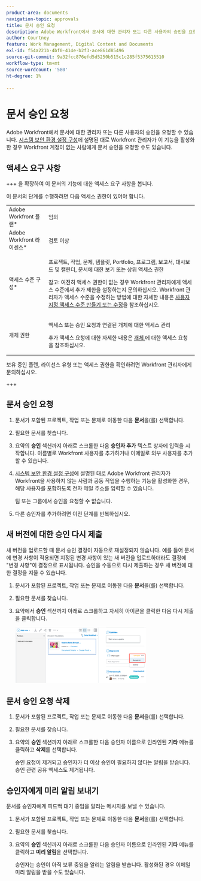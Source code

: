 ```yaml
---
product-area: documents
navigation-topic: approvals
title: 문서 승인 요청
description: Adobe Workfront에서 문서에 대한 관리자 또는 다른 사용자의 승인을 요청할 수 있습니다. 시스템 보안 환경 설정 구성에 설명된 대로 Workfront 관리자가 이 기능을 활성화한 경우 Workfront 계정이 없는 사람들로부터 문서 승인을 요청할 수도 있습니다.
author: Courtney
feature: Work Management, Digital Content and Documents
exl-id: f54a221b-4bf0-414e-b2f3-ace861d85496
source-git-commit: 9a32fcc876efd5d5250b515c1c285f5375615510
workflow-type: tm+mt
source-wordcount: '580'
ht-degree: 1%

---
```


# 문서 승인 요청

Adobe Workfront에서 문서에 대한 관리자 또는 다른 사용자의 승인을 요청할 수 있습니다. [시스템 보안 환경 설정 구성](../../administration-and-setup/manage-workfront/security/configure-security-preferences.md)에 설명된 대로 Workfront 관리자가 이 기능을 활성화한 경우 Workfront 계정이 없는 사람에게 문서 승인을 요청할 수도 있습니다.

## 액세스 요구 사항

+++ 을 확장하여 이 문서의 기능에 대한 액세스 요구 사항을 봅니다.

이 문서의 단계를 수행하려면 다음 액세스 권한이 있어야 합니다.

<table style="table-layout:auto"> 
 <col> 
 <col> 
 <tbody> 
  <tr> 
   <td role="rowheader">Adobe Workfront 플랜*</td> 
   <td> <p>임의</p> </td> 
  </tr> 
  <tr> 
   <td role="rowheader">Adobe Workfront 라이센스*</td> 
   <td> <p>검토 이상</p> </td> 
  </tr> 
  <tr> 
   <td role="rowheader">액세스 수준 구성*</td> 
   <td> <p>프로젝트, 작업, 문제, 템플릿, Portfolio, 프로그램, 보고서, 대시보드 및 캘린더, 문서에 대한 보기 또는 상위 액세스 권한</p> <p>참고: 여전히 액세스 권한이 없는 경우 Workfront 관리자에게 액세스 수준에서 추가 제한을 설정하는지 문의하십시오. Workfront 관리자가 액세스 수준을 수정하는 방법에 대한 자세한 내용은 <a href="../../administration-and-setup/add-users/configure-and-grant-access/create-modify-access-levels.md" class="MCXref xref">사용자 지정 액세스 수준 만들기 또는 수정</a>을 참조하십시오.</p> </td> 
  </tr> 
  <tr> 
   <td role="rowheader">개체 권한</td> 
   <td> <p>액세스 또는 승인 요청과 연결된 개체에 대한 액세스 관리 </p> <p>추가 액세스 요청에 대한 자세한 내용은 <a href="../../workfront-basics/grant-and-request-access-to-objects/request-access.md" class="MCXref xref">개체 </a>에 대한 액세스 요청 을 참조하십시오.</p> </td> 
  </tr> 
 </tbody> 
</table>

보유 중인 플랜, 라이선스 유형 또는 액세스 권한을 확인하려면 Workfront 관리자에게 문의하십시오.

+++

## 문서 승인 요청

1. 문서가 포함된 프로젝트, 작업 또는 문제로 이동한 다음 **문서**&#x200B;을(를) 선택합니다.
1. 필요한 문서를 찾습니다.

1. 요약의 **승인** 섹션까지 아래로 스크롤한 다음 **승인자 추가** 텍스트 상자에 입력을 시작합니다. 이름별로 Workfront 사용자를 추가하거나 이메일로 외부 사용자를 추가할 수 있습니다.

1. [시스템 보안 환경 설정 구성](../../administration-and-setup/manage-workfront/security/configure-security-preferences.md)에 설명된 대로 Adobe Workfront 관리자가 Workfront을 사용하지 않는 사람과 공동 작업을 수행하는 기능을 활성화한 경우, 해당 사용자를 포함하도록 전자 메일 주소를 입력할 수 있습니다.

   팀 또는 그룹에서 승인을 요청할 수 없습니다.

1. 다른 승인자를 추가하려면 이전 단계를 반복하십시오.

## 새 버전에 대한 승인 다시 제출

새 버전을 업로드할 때 문서 승인 결정이 자동으로 재설정되지 않습니다. 예를 들어 문서에 변경 사항이 적용되면 지정된 변경 사항이 있는 새 버전을 업로드하더라도 결정에 &quot;변경 사항&quot;이 결정으로 표시됩니다. 승인을 수동으로 다시 제출하는 경우 새 버전에 대한 결정을 지울 수 있습니다.

1. 문서가 포함된 프로젝트, 작업 또는 문제로 이동한 다음 **문서**&#x200B;을(를) 선택합니다.
1. 필요한 문서를 찾습니다.

1. 요약에서 **승인** 섹션까지 아래로 스크롤하고 자세히 아이콘을 클릭한 다음 다시 제출을 클릭합니다.

   ![](assets/nwe-resubmit-approval-350x149.png)

## 문서 승인 요청 삭제

1. 문서가 포함된 프로젝트, 작업 또는 문제로 이동한 다음 **문서**&#x200B;을(를) 선택합니다.
1. 필요한 문서를 찾습니다.

1. 요약의 **승인** 섹션까지 아래로 스크롤한 다음 승인자 이름으로 인라인된 **기타** 메뉴를 클릭하고 **삭제**&#x200B;를 선택합니다.

   승인 요청이 제거되고 승인자가 더 이상 승인이 필요하지 않다는 알림을 받습니다. 승인 관련 공유 액세스도 제거됩니다.

## 승인자에게 미리 알림 보내기

문서를 승인자에게 피드백 대기 중임을 알리는 메시지를 보낼 수 있습니다.

1. 문서가 포함된 프로젝트, 작업 또는 문제로 이동한 다음 **문서**&#x200B;을(를) 선택합니다.
1. 필요한 문서를 찾습니다.

1. 요약의 **승인** 섹션까지 아래로 스크롤한 다음 승인자 이름으로 인라인된 **기타** 메뉴를 클릭하고 **미리 알림**&#x200B;을 선택합니다.

   승인자는 승인이 아직 보류 중임을 알리는 알림을 받습니다. 활성화된 경우 이메일 미리 알림을 받을 수도 있습니다.
